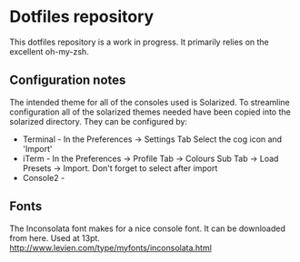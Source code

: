 # Dotfiles repository

This dotfiles repository is a work in progress. It primarily relies on the excellent oh-my-zsh.

## Configuration notes

The intended theme for all of the consoles used is Solarized. To streamline configuration all of the solarized themes needed have been copied into the solarized directory. They can be configured by:

* Terminal - In the Preferences -> Settings Tab Select the cog icon and 'Import'
* iTerm -  In the Preferences -> Profile Tab -> Colours Sub Tab -> Load Presets -> Import. Don't forget to select after import
* Console2 - 

## Fonts

The Inconsolata font makes for a nice console font. It can be downloaded from here. Used at 13pt.
http://www.levien.com/type/myfonts/inconsolata.html
